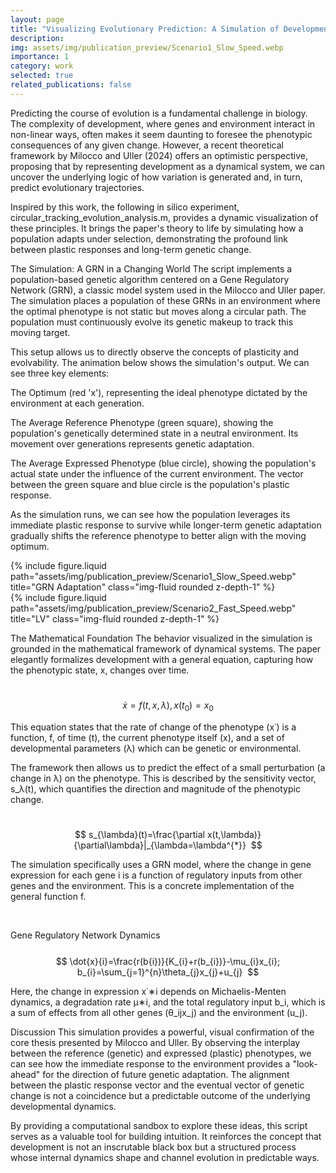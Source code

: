 ```yaml
---
layout: page
title: "Visualizing Evolutionary Prediction: A Simulation of Developmental Dynamics"
description:
img: assets/img/publication_preview/Scenario1_Slow_Speed.webp
importance: 1
category: work
selected: true
related_publications: false
---
```


Predicting the course of evolution is a fundamental challenge in biology. The complexity of development, where genes and environment interact in non-linear ways, often makes it seem daunting to foresee the phenotypic consequences of any given change. However, a recent theoretical framework by Milocco and Uller (2024) offers an optimistic perspective, proposing that by representing development as a dynamical system, we can uncover the underlying logic of how variation is generated and, in turn, predict evolutionary trajectories.


Inspired by this work, the following in silico experiment, circular_tracking_evolution_analysis.m, provides a dynamic visualization of these principles. It brings the paper's theory to life by simulating how a population adapts under selection, demonstrating the profound link between plastic responses and long-term genetic change.

The Simulation: A GRN in a Changing World
The script implements a population-based genetic algorithm centered on a Gene Regulatory Network (GRN), a classic model system used in the Milocco and Uller paper. The simulation places a population of these GRNs in an environment where the optimal phenotype is not static but moves along a circular path. The population must continuously evolve its genetic makeup to track this moving target.


This setup allows us to directly observe the concepts of plasticity and evolvability. The animation below shows the simulation's output. We can see three key elements:

The Optimum (red 'x'), representing the ideal phenotype dictated by the environment at each generation.

The Average Reference Phenotype (green square), showing the population's genetically determined state in a neutral environment. Its movement over generations represents genetic adaptation.

The Average Expressed Phenotype (blue circle), showing the population's actual state under the influence of the current environment. The vector between the green square and blue circle is the population's plastic response.

As the simulation runs, we can see how the population leverages its immediate plastic response to survive while longer-term genetic adaptation gradually shifts the reference phenotype to better align with the moving optimum.

<div class="row">
<div class="col-sm mt-3 mt-md-0">
{% include figure.liquid path="assets/img/publication_preview/Scenario1_Slow_Speed.webp" title="GRN Adaptation" class="img-fluid rounded z-depth-1" %}
</div>
</div>
<div class="">
</div>

<div class="row">
    <div class="col-sm mt-3 mt-md-0">
    {% include figure.liquid path="assets/img/publication_preview/Scenario2_Fast_Speed.webp" title="LV" class="img-fluid rounded z-depth-1" %}
    </div>
</div>
<div class="">
</div>

The Mathematical Foundation
The behavior visualized in the simulation is grounded in the mathematical framework of dynamical systems. The paper elegantly formalizes development with a general equation, capturing how the phenotypic state, x, changes over time.


 $$
\dot{x}=f(t,x,\lambda), x(t_{0})=x_{0}
 $$


This equation states that the rate of change of the phenotype (x˙) is a function, f, of time (t), the current phenotype itself (x), and a set of developmental parameters (λ) which can be genetic or environmental.



The framework then allows us to predict the effect of a small perturbation (a change in λ) on the phenotype. This is described by the sensitivity vector, s_λ(t), which quantifies the direction and magnitude of the phenotypic change.

 $$
s_{\lambda}(t)=\frac{\partial x(t,\lambda)}{\partial\lambda}|_{\lambda=\lambda^{*}}
 $$

The simulation specifically uses a GRN model, where the change in gene expression for each gene i is a function of regulatory inputs from other genes and the environment. This is a concrete implementation of the general function f.

 <summary>Gene Regulatory Network Dynamics</summary>
 $$
\dot{x}{i}=\frac{r(b{i})}{K_{i}+r(b_{i})}-\mu_{i}x_{i}; b_{i}=\sum_{j=1}^{n}\theta_{j}x_{j}+u_{j}
 $$

Here, the change in expression x˙∗i depends on Michaelis-Menten dynamics, a degradation rate μ∗i, and the total regulatory input b_i, which is a sum of effects from all other genes (θ_ijx_j) and the environment (u_j).


Discussion
This simulation provides a powerful, visual confirmation of the core thesis presented by Milocco and Uller. By observing the interplay between the reference (genetic) and expressed (plastic) phenotypes, we can see how the immediate response to the environment provides a "look-ahead" for the direction of future genetic adaptation. The alignment between the plastic response vector and the eventual vector of genetic change is not a coincidence but a predictable outcome of the underlying developmental dynamics.


By providing a computational sandbox to explore these ideas, this script serves as a valuable tool for building intuition. It reinforces the concept that development is not an inscrutable black box but a structured process whose internal dynamics shape and channel evolution in predictable ways.
